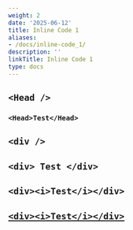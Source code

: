 ```yaml
---
weight: 2
date: '2025-06-12'
title: Inline Code 1
aliases:
- /docs/inline-code_1/
description: ''
linkTitle: Inline Code 1
type: docs
---
```


## `<Head />`

### `<Head>Test</Head>`

## `<div />`

## `<div> Test </div>`

## `<div><i>Test</i></div>`

## [`<div><i>Test</i></div>`](/some/link)
